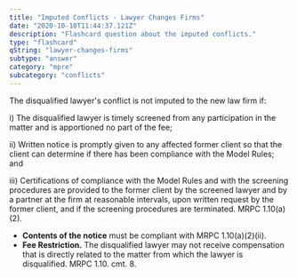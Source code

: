 ```yaml
---
title: "Imputed Conflicts - Lawyer Changes Firms"
date: "2020-10-18T11:44:37.121Z"
description: "Flashcard question about the imputed conflicts."
type: "flashcard"
qString: "lawyer-changes-firms"
subtype: "answer"
category: "mpre"
subcategory: "conflicts"
---
```


The disqualified lawyer's conflict is not imputed to the new law firm if:

i) The disqualified lawyer is timely screened from any participation in the matter and is apportioned no part of the fee;

ii) Written notice is promptly given to any affected former client so that the client can determine if there has been compliance with the Model Rules; and 

iii) Certifications of compliance with the Model Rules and with the screening procedures are provided to the former client by the screened lawyer and by a partner at the firm at reasonable intervals, upon written request by the former client, and if the screening procedures are terminated. MRPC 1.10(a)(2).

- **Contents of the notice** must be compliant with MRPC 1.10(a)(2)(ii).
- **Fee Restriction.** The disqualified lawyer may not receive compensation that is directly related to the matter from which the lawyer is disqualified. MRPC 1.10. cmt. 8.